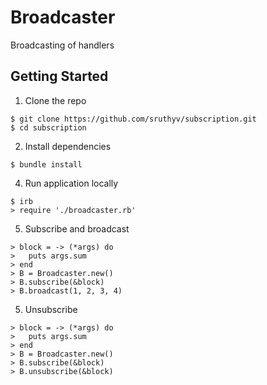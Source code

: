 # Broadcaster

Broadcasting of handlers

## Getting Started

1. Clone the repo

  ```
  $ git clone https://github.com/sruthyv/subscription.git
  $ cd subscription
  ```

2. Install dependencies

  ```
  $ bundle install
  ```

4. Run application locally
  ```
  $ irb
  > require './broadcaster.rb'
  ```
5. Subscribe and broadcast
  ```
  > block = -> (*args) do
  >   puts args.sum
  > end
  > B = Broadcaster.new()
  > B.subscribe(&block)
  > B.broadcast(1, 2, 3, 4)
  ```

5. Unsubscribe
  ```
  > block = -> (*args) do
  >   puts args.sum
  > end
  > B = Broadcaster.new()
  > B.subscribe(&block)
  > B.unsubscribe(&block)
  ```